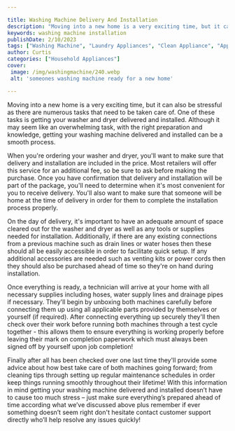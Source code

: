 ```yaml
---

title: Washing Machine Delivery And Installation
description: "Moving into a new home is a very exciting time, but it can also be stressful as there are numerous tasks that need to be taken car...learn about it in this post"
keywords: washing machine installation
publishDate: 2/10/2023
tags: ["Washing Machine", "Laundry Appliances", "Clean Appliance", "Appliance Installation"]
author: Curtis
categories: ["Household Appliances"]
cover: 
 image: /img/washingmachine/240.webp
 alt: 'someones washing machine ready for a new home'

---
```


Moving into a new home is a very exciting time, but it can also be stressful as there are numerous tasks that need to be taken care of. One of these tasks is getting your washer and dryer delivered and installed. Although it may seem like an overwhelming task, with the right preparation and knowledge, getting your washing machine delivered and installed can be a smooth process.

When you're ordering your washer and dryer, you'll want to make sure that delivery and installation are included in the price. Most retailers will offer this service for an additional fee, so be sure to ask before making the purchase. Once you have confirmation that delivery and installation will be part of the package, you'll need to determine when it's most convenient for you to receive delivery. You'll also want to make sure that someone will be home at the time of delivery in order for them to complete the installation process properly.

On the day of delivery, it's important to have an adequate amount of space cleared out for the washer and dryer as well as any tools or supplies needed for installation. Additionally, if there are any existing connections from a previous machine such as drain lines or water hoses then these should all be easily accessible in order to facilitate quick setup. If any additional accessories are needed such as venting kits or power cords then they should also be purchased ahead of time so they're on hand during installation.

Once everything is ready, a technician will arrive at your home with all necessary supplies including hoses, water supply lines and drainage pipes if necessary. They'll begin by unboxing both machines carefully before connecting them up using all applicable parts provided by themselves or yourself (if required). After connecting everything up securely they'll then check over their work before running both machines through a test cycle together - this allows them to ensure everything is working properly before leaving their mark on completion paperwork which must always been signed off by yourself upon job completion! 

Finally after all has been checked over one last time they'll provide some advice about how best take care of both machines going forward; from cleaning tips through setting up regular maintenance schedules in order keep things running smoothly throughout their lifetime! 
With this information in mind getting your washing machine delivered and installed doesn’t have to cause too much stress – just make sure everything’s prepared ahead of time according what we’ve discussed above plus remember if ever something doesn’t seem right don't hesitate contact customer support directly who’ll help resolve any issues quickly!
